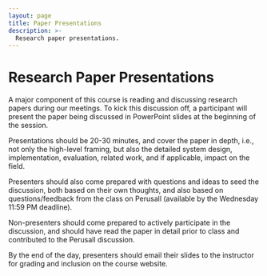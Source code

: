 ```yaml
---
layout: page
title: Paper Presentations
description: >-
  Research paper presentations.
---
```


# Research Paper Presentations

A major component of this course is reading and discussing research
papers during our meetings.  To kick this discussion off, a
participant will present the paper being discussed in PowerPoint
slides at the beginning of the session.

Presentations should be 20-30 minutes, and cover the paper in depth,
i.e., not only the high-level framing, but also the detailed system
design, implementation, evaluation, related work, and if applicable,
impact on the field.

Presenters should also come prepared with questions and ideas to seed
the discussion, both based on their own thoughts, and also based on
questions/feedback from the class on Perusall (available by the
Wednesday 11:59 PM deadline).

Non-presenters should come prepared to actively participate in the
discussion, and should have read the paper in detail prior to class
and contributed to the Perusall discussion.

By the end of the day, presenters should email their slides to the
instructor for grading and inclusion on the course website.
